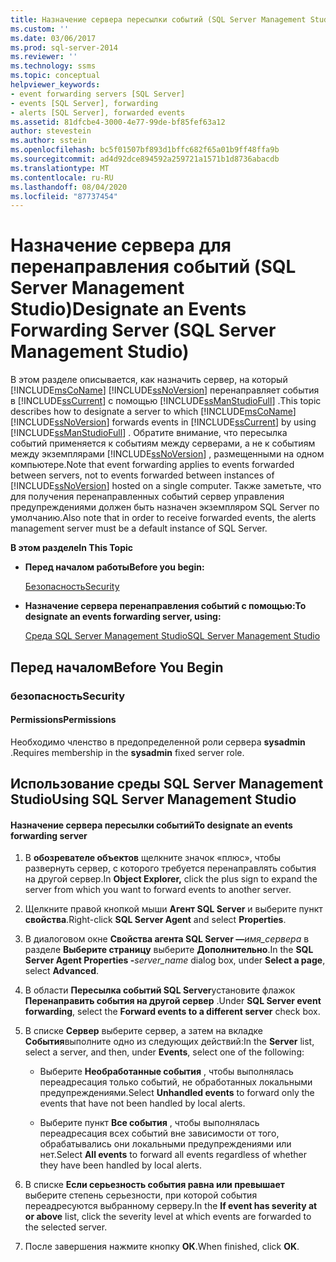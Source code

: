 ```yaml
---
title: Назначение сервера пересылки событий (SQL Server Management Studio) | Документация Майкрософт
ms.custom: ''
ms.date: 03/06/2017
ms.prod: sql-server-2014
ms.reviewer: ''
ms.technology: ssms
ms.topic: conceptual
helpviewer_keywords:
- event forwarding servers [SQL Server]
- events [SQL Server], forwarding
- alerts [SQL Server], forwarded events
ms.assetid: 81dfcbe4-3000-4e77-99de-bf85fef63a12
author: stevestein
ms.author: sstein
ms.openlocfilehash: bc5f01507bf893d1bffc682f65a01b9ff48ffa9b
ms.sourcegitcommit: ad4d92dce894592a259721a1571b1d8736abacdb
ms.translationtype: MT
ms.contentlocale: ru-RU
ms.lasthandoff: 08/04/2020
ms.locfileid: "87737454"
---
```

# <a name="designate-an-events-forwarding-server-sql-server-management-studio"></a><span data-ttu-id="54542-102">Назначение сервера для перенаправления событий (SQL Server Management Studio)</span><span class="sxs-lookup"><span data-stu-id="54542-102">Designate an Events Forwarding Server (SQL Server Management Studio)</span></span>
  <span data-ttu-id="54542-103">В этом разделе описывается, как назначить сервер, на который [!INCLUDE[msCoName](../../includes/msconame-md.md)] [!INCLUDE[ssNoVersion](../../includes/ssnoversion-md.md)] перенаправляет события в [!INCLUDE[ssCurrent](../../includes/sscurrent-md.md)] с помощью [!INCLUDE[ssManStudioFull](../../includes/ssmanstudiofull-md.md)] .</span><span class="sxs-lookup"><span data-stu-id="54542-103">This topic describes how to designate a server to which [!INCLUDE[msCoName](../../includes/msconame-md.md)] [!INCLUDE[ssNoVersion](../../includes/ssnoversion-md.md)] forwards events in [!INCLUDE[ssCurrent](../../includes/sscurrent-md.md)] by using [!INCLUDE[ssManStudioFull](../../includes/ssmanstudiofull-md.md)] .</span></span> <span data-ttu-id="54542-104">Обратите внимание, что пересылка событий применяется к событиям между серверами, а не к событиям между экземплярами [!INCLUDE[ssNoVersion](../../includes/ssnoversion-md.md)] , размещенными на одном компьютере.</span><span class="sxs-lookup"><span data-stu-id="54542-104">Note that event forwarding applies to events forwarded between servers, not to events forwarded between instances of [!INCLUDE[ssNoVersion](../../includes/ssnoversion-md.md)] hosted on a single computer.</span></span> <span data-ttu-id="54542-105">Также заметьте, что для получения перенаправленных событий сервер управления предупреждениями должен быть назначен экземпляром SQL Server по умолчанию.</span><span class="sxs-lookup"><span data-stu-id="54542-105">Also note that in order to receive forwarded events, the alerts management server must be a default instance of SQL Server.</span></span>  
  
 <span data-ttu-id="54542-106">**В этом разделе**</span><span class="sxs-lookup"><span data-stu-id="54542-106">**In This Topic**</span></span>  
  
-   <span data-ttu-id="54542-107">**Перед началом работы**</span><span class="sxs-lookup"><span data-stu-id="54542-107">**Before you begin:**</span></span>  
  
     [<span data-ttu-id="54542-108">Безопасность</span><span class="sxs-lookup"><span data-stu-id="54542-108">Security</span></span>](#Security)  
  
-   <span data-ttu-id="54542-109">**Назначение сервера перенаправления событий с помощью:**</span><span class="sxs-lookup"><span data-stu-id="54542-109">**To designate an events forwarding server, using:**</span></span>  
  
     [<span data-ttu-id="54542-110">Среда SQL Server Management Studio</span><span class="sxs-lookup"><span data-stu-id="54542-110">SQL Server Management Studio</span></span>](#SSMSProcedure)  
  
##  <a name="before-you-begin"></a><a name="BeforeYouBegin"></a> <span data-ttu-id="54542-111">Перед началом</span><span class="sxs-lookup"><span data-stu-id="54542-111">Before You Begin</span></span>  
  
###  <a name="security"></a><a name="Security"></a> <span data-ttu-id="54542-112">безопасность</span><span class="sxs-lookup"><span data-stu-id="54542-112">Security</span></span>  
  
####  <a name="permissions"></a><a name="Permissions"></a> <span data-ttu-id="54542-113">Permissions</span><span class="sxs-lookup"><span data-stu-id="54542-113">Permissions</span></span>  
 <span data-ttu-id="54542-114">Необходимо членство в предопределенной роли сервера **sysadmin** .</span><span class="sxs-lookup"><span data-stu-id="54542-114">Requires membership in the **sysadmin** fixed server role.</span></span>  
  
##  <a name="using-sql-server-management-studio"></a><a name="SSMSProcedure"></a> <span data-ttu-id="54542-115">Использование среды SQL Server Management Studio</span><span class="sxs-lookup"><span data-stu-id="54542-115">Using SQL Server Management Studio</span></span>  
  
#### <a name="to-designate-an-events-forwarding-server"></a><span data-ttu-id="54542-116">Назначение сервера пересылки событий</span><span class="sxs-lookup"><span data-stu-id="54542-116">To designate an events forwarding server</span></span>  
  
1.  <span data-ttu-id="54542-117">В **обозревателе объектов** щелкните значок «плюс», чтобы развернуть сервер, с которого требуется перенаправлять события на другой сервер.</span><span class="sxs-lookup"><span data-stu-id="54542-117">In **Object Explorer,** click the plus sign to expand the server from which you want to forward events to another server.</span></span>  
  
2.  <span data-ttu-id="54542-118">Щелкните правой кнопкой мыши **Агент SQL Server** и выберите пункт **свойства**.</span><span class="sxs-lookup"><span data-stu-id="54542-118">Right-click **SQL Server Agent** and select **Properties**.</span></span>  

3.  <span data-ttu-id="54542-119">В диалоговом окне **Свойства агента SQL Server —**_имя_сервера_ в разделе **Выберите страницу** выберите **Дополнительно**.</span><span class="sxs-lookup"><span data-stu-id="54542-119">In the **SQL Server Agent Properties -**_server_name_ dialog box, under **Select a page**, select **Advanced**.</span></span>  

4.  <span data-ttu-id="54542-120">В области **Пересылка событий SQL Server**установите флажок **Перенаправить события на другой сервер** .</span><span class="sxs-lookup"><span data-stu-id="54542-120">Under **SQL Server event forwarding**, select the **Forward events to a different server** check box.</span></span>  
  
5.  <span data-ttu-id="54542-121">В списке **Сервер** выберите сервер, а затем на вкладке **События**выполните одно из следующих действий:</span><span class="sxs-lookup"><span data-stu-id="54542-121">In the **Server** list, select a server, and then, under **Events**, select one of the following:</span></span>  
  
    -   <span data-ttu-id="54542-122">Выберите **Необработанные события** , чтобы выполнялась переадресация только событий, не обработанных локальными предупреждениями.</span><span class="sxs-lookup"><span data-stu-id="54542-122">Select **Unhandled events** to forward only the events that have not been handled by local alerts.</span></span>  
  
    -   <span data-ttu-id="54542-123">Выберите пункт **Все события** , чтобы выполнялась переадресация всех событий вне зависимости от того, обрабатывались они локальными предупреждениями или нет.</span><span class="sxs-lookup"><span data-stu-id="54542-123">Select **All events** to forward all events regardless of whether they have been handled by local alerts.</span></span>  
  
6.  <span data-ttu-id="54542-124">В списке **Если серьезность события равна или превышает** выберите степень серьезности, при которой события переадресуются выбранному серверу.</span><span class="sxs-lookup"><span data-stu-id="54542-124">In the **If event has severity at or above** list, click the severity level at which events are forwarded to the selected server.</span></span>  
  
7.  <span data-ttu-id="54542-125">После завершения нажмите кнопку **ОК**.</span><span class="sxs-lookup"><span data-stu-id="54542-125">When finished, click **OK**.</span></span>  
  
  
